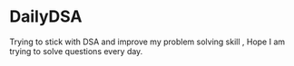 # DailyDSA
 Trying to stick with DSA and improve my problem solving skill , Hope I am trying to solve questions every day.
